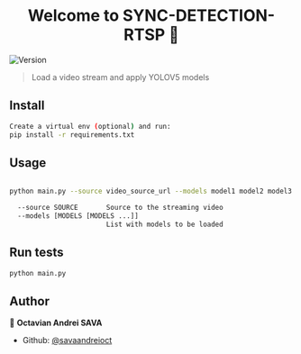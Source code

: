 <h1 align="center">Welcome to SYNC-DETECTION-RTSP 👋</h1>
<p>
  <img alt="Version" src="https://img.shields.io/badge/version-1.0.0-blue.svg?cacheSeconds=2592000" />
</p>

> Load a video stream and apply YOLOV5 models 

## Install

```sh
Create a virtual env (optional) and run: 
pip install -r requirements.txt
```

## Usage

```sh

python main.py --source video_source_url --models model1 model2 model3

  --source SOURCE       Source to the streaming video
  --models [MODELS [MODELS ...]]
                        List with models to be loaded

```

## Run tests

```sh
python main.py

```

## Author

👤 **Octavian Andrei SAVA**

* Github: [@savaandreioct](https://github.com/savaandreioct)